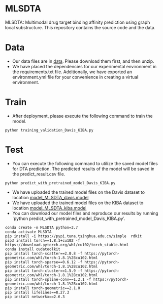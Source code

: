 # MLSDTA
MLSDTA: Multimodal drug target binding affinity prediction using graph local substructure. This repository contains the source code and the data.

# Data
- Our data files are in [data](https://drive.google.com/file/d/1ABjUhkMWNN0Z47nDn0Mk0vMlp7ANctqs/view?usp=drive_link). Please download them first, and then unzip.
- We have placed the dependencies for our experimental environment in the requirements.txt file. Additionally, we have exported an environment.yml file for your convenience in creating a virtual environment.

# Train
- After deployment, please execute the following command to train the model.
~~~
python training_validation_Davis_KIBA.py
~~~
# Test
- You can execute the following command to utilize the saved model files for DTA prediction. The predicted results of the model will be saved in the predict_result.csv file.
~~~
python predict_with_pretrained_model_Davis_KIBA.py
~~~
- We have uploaded the trained model files on the Davis dataset to location [model_MLSDTA_davis.model](https://drive.google.com/file/d/1kER88JYI8ZhwObv32V_8VJBctwR0kxx7/view?usp=drive_link)
- We have uploaded the trained model files on the KIBA dataset to location [model_MLSDTA_kiba.model](https://drive.google.com/file/d/1kI8ihfGguZP0OXUswgjB-gtwvmM4KaIw/view?usp=drive_link)
- You can download our model files and reproduce our results by running 'python predict_with_pretrained_model_Davis_KIBA.py'.

~~~
conda create -n MLSDTA python=3.7
conda activate MLSDTA
pip install -i https://pypi.tuna.tsinghua.edu.cn/simple  rdkit
pip3 install torch==1.8.1+cu102 -f https://download.pytorch.org/whl/cu102/torch_stable.html
conda install cudatoolkit
pip install torch-scatter==2.0.8 -f https://pytorch-geometric.com/whl/torch-1.8.1%2Bcu102.html
pip install torch-sparse==0.6.12 -f https://pytorch-geometric.com/whl/torch-1.8.1%2Bcu102.html
pip install torch-cluster==1.5.9 -f https://pytorch-geometric.com/whl/torch-1.8.1%2Bcu102.html
pip install torch-spline-conv==1.2.1 -f https://pytorch-geometric.com/whl/torch-1.8.1%2Bcu102.html
pip install torch-geometric==2.1.0
pip install lifelines==0.27.3
pip install networkx==2.6.3
~~~


